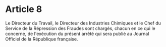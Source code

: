 # Article 8

Le Directeur du Travail, le Directeur des Industries Chimiques et le Chef du Service de la Répression des Fraudes sont chargés, chacun en ce qui le concerne, de l'exécution du présent arrêté qui sera publié au Journal Officiel de la République française.
